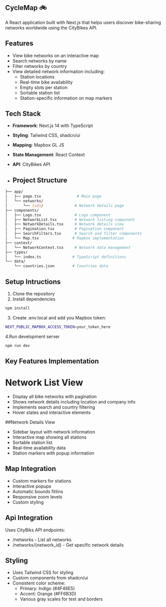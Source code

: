 

## CycleMap 🚲

A React application built with Next.js that helps users discover bike-sharing networks worldwide using the CityBikes API.

## Features
- View bike networks on an interactive map
- Search networks by name
- Filter networks by country
- View detailed network information including:
    - Station locations
    - Real-time bike availability
    - Empty slots per station
    - Sortable station list
    - Station-specific information on map markers

## Tech Stack
- **Framework**: Next.js 14 with TypeScript
- **Styling**: Tailwind CSS, shadcn/ui
- **Mapping**: Mapbox GL JS
- **State Management**: React Context
- **API**: CityBikes API

- ## Project Structure

```bash
├── app/
│   ├── page.tsx                # Main page
│   └── networks/
│       └── [id]/              # Network details page
├── components/
│   ├── Logo.tsx               # Logo component
│   ├── NetworkList.tsx        # Network listing component
│   ├── NetworkDetails.tsx     # Network details view
│   ├── Pagination.tsx         # Pagination component
│   ├── SearchFilters.tsx      # Search and filter components
│   └── Map.tsx               # Mapbox implementation
├── context/
│   └── NetworkContext.tsx     # Network data management
├── types/
│   └── index.ts              # TypeScript definitions
└── data/
    └── countries.json        # Countries data
```

## Setup Intructions

1. Clone the repository
2. Install dependencies
```bash
npm install
```
3. Create .env.local and add you Mapbox token:
```bash
NEXT_PUBLIC_MAPBOX_ACCESS_TOKEN=your_token_here
```
4.Run development server
```bash
npm run dev
```

## Key Features Implementation

# Network List View
- Display all bike networks with pagination
- Shows network details including location and company info
- Implements search and country filtering
- Hover states and interactive elements

##Network Details View
- Sidebar layout with network information
- Interactive map showing all stations
- Sortable station list
- Real-time availability data
- Station markers with popup information

## Map Integration

- Custom markers for stations
- Interactive popups
- Automatic bounds fittins
- Responsive zoom levels
- Custom styling

## Api Integration

Uses CityBiks API endpoints:
  - /networks - List all networks
  - /networks/{network_id} - Get specific network details

## Styling

- Uses Tailwind CSS for styling
- Custom components from shadcn/ui
- Consistent color scheme:
   - Primary: Indigo (#4F46E5)
   - Accent: Orange (#FF6B3D)
   - Various gray scales for text and borders
